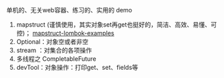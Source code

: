 单机的、无关web容器、练习的、实用的 demo 
1. mapstruct (谨慎使用，其实对象set再get也挺好的，简洁、高效、易懂、可控)； [mapstruct-lombok-examples](https://github.com/mapstruct/mapstruct-examples/tree/master/mapstruct-lombok)
2. Optional：对象空或者非空
3. stream ：对集合的各项操作
4. 多线程之 CompletableFuture
5. devTool：对象操作：打印get、set、fields等